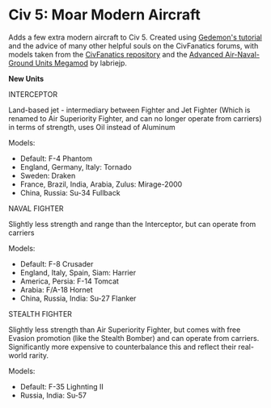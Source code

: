 # Civ 5: Moar Modern Aircraft

Adds a few extra modern aircraft to Civ 5. Created using [Gedemon's tutorial](https://forums.civfanatics.com/threads/add-a-new-unit-in-the-game-using-sql.461429/page-8#post-12154830) and the advice of many other helpful souls on the CivFanatics forums, with models taken from the [CivFanatics repository](https://forums.civfanatics.com/resources/categories/civ5-modern-era-units.134/) and the [Advanced Air-Naval-Ground Units Megamod](https://steamcommunity.com/sharedfiles/filedetails/?id=464817218) by labriejp.

**New Units**

INTERCEPTOR

Land-based jet - intermediary between Fighter and Jet Fighter (Which is renamed to Air Superiority Fighter, and can no longer operate from carriers) in terms of strength, uses Oil instead of Aluminum

Models:

- Default: F-4 Phantom
- England, Germany, Italy: Tornado
- Sweden: Draken
- France, Brazil, India, Arabia, Zulus: Mirage-2000
- China, Russia: Su-34 Fullback

NAVAL FIGHTER

Slightly less strength and range than the Interceptor, but can operate from carriers

Models:

- Default: F-8 Crusader
- England, Italy, Spain, Siam: Harrier
- America, Persia: F-14 Tomcat
- Arabia: F/A-18 Hornet
- China, Russia, India: Su-27 Flanker


STEALTH FIGHTER

Slightly less strength than Air Superiority Fighter, but comes with free Evasion promotion (like the Stealth Bomber) and can operate from carriers. Significantly more expensive to counterbalance this and reflect their real-world rarity.

Models:

- Default: F-35 Lighnting II
- Russia, India: Su-57
